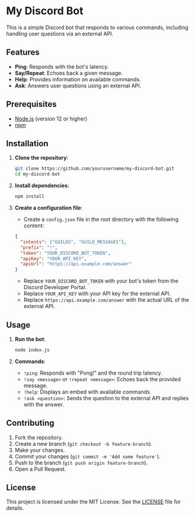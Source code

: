 # My Discord Bot

This is a simple Discord bot that responds to various commands, including handling user questions via an external API.

## Features

- **Ping**: Responds with the bot's latency.
- **Say/Repeat**: Echoes back a given message.
- **Help**: Provides information on available commands.
- **Ask**: Answers user questions using an external API.

## Prerequisites

- [Node.js](https://nodejs.org/) (version 12 or higher)
- [npm](https://www.npmjs.com/)

## Installation

1. **Clone the repository**:
    ```bash
    git clone https://github.com/yourusername/my-discord-bot.git
    cd my-discord-bot
    ```

2. **Install dependencies**:
    ```bash
    npm install
    ```

3. **Create a configuration file**:
    - Create a `config.json` file in the root directory with the following content:
    ```json
    {
      "intents": ["GUILDS", "GUILD_MESSAGES"],
      "prefix": "!",
      "token": "YOUR_DISCORD_BOT_TOKEN",
      "apiKey": "YOUR_API_KEY",
      "apiUrl": "https://api.example.com/answer"
    }
    ```

    - Replace `YOUR_DISCORD_BOT_TOKEN` with your bot's token from the Discord Developer Portal.
    - Replace `YOUR_API_KEY` with your API key for the external API.
    - Replace `https://api.example.com/answer` with the actual URL of the external API.

## Usage

1. **Run the bot**:
    ```bash
    node index.js
    ```

2. **Commands**:
    - `!ping`: Responds with "Pong!" and the round trip latency.
    - `!say <message>` or `!repeat <message>`: Echoes back the provided message.
    - `!help`: Displays an embed with available commands.
    - `!ask <question>`: Sends the question to the external API and replies with the answer.

## Contributing

1. Fork the repository.
2. Create a new branch (`git checkout -b feature-branch`).
3. Make your changes.
4. Commit your changes (`git commit -m 'Add some feature'`).
5. Push to the branch (`git push origin feature-branch`).
6. Open a Pull Request.

## License

This project is licensed under the MIT License. See the [LICENSE](LICENSE) file for details.
